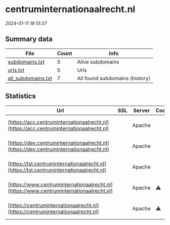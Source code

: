 # centruminternationaalrecht.nl
*2024-01-11 16:13:37*
## Summary data
| File       | Count | Info |
|------------|-------|------|
|[subdomains.txt](/data/centruminternationaalrecht.nl/subdomains.txt)|5|Alive subdomains|
|[urls.txt](/data/centruminternationaalrecht.nl/urls.txt)|5|Urls|
|[all_subdomains.txt](/data/centruminternationaalrecht.nl/all_subdomains.txt)|7|All found subdomains (history)|
## Statistics
| Url | SSL | Server | Cookie | HSTS | CSP | XFO | XXP | RP | Tech |Title |
|------------|-------|------|------|------|------|------|------|------|------|------|
|[https://acc.centruminternationaalrecht.nl](https://acc.centruminternationaalrecht.nl)| |Apache| | | | | |:white_check_mark: |Apache HTTP Serv...|403 Forbidden|
|[https://dev.centruminternationaalrecht.nl](https://dev.centruminternationaalrecht.nl)| |Apache| | | | | |:white_check_mark: |Apache HTTP Serv...|403 Forbidden|
|[https://tst.centruminternationaalrecht.nl](https://tst.centruminternationaalrecht.nl)| |Apache| | | | | |:white_check_mark: |Apache HTTP Serv...|403 Forbidden|
|[https://www.centruminternationaalrecht.nl](https://www.centruminternationaalrecht.nl)| |Apache|:warning: |:white_check_mark: |:warning: |:white_check_mark: |:white_check_mark: |:white_check_mark: |Apache HTTP Serv...|Home | Centrum v...|
|[https://centruminternationaalrecht.nl](https://centruminternationaalrecht.nl)| |Apache|:warning: |:white_check_mark: |:warning: |:white_check_mark: |:white_check_mark: |:white_check_mark: |Apache HTTP Serv...|301 Moved Perman...|